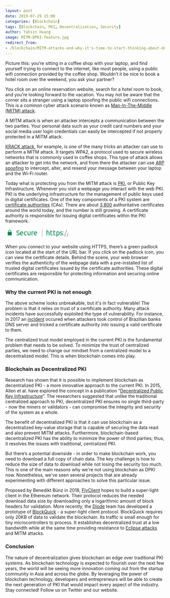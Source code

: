 ```yaml
---
layout: post
date: 2019-07-29 15:00
categories: [Blockchain]
tags: [Blockchain, PKI, Decentralization, Security]
author: Yahsin Huang
image: MITM-DPKI-feature.jpg
redirect_from:
- /blockchain/MITM-attacks-and-why-it's-time-to-start-thinking-about-decentralized-PKI-19210/
---
```


Picture this: you’re sitting in a coffee shop with your laptop, and find yourself trying to connect to the internet, like most people, using a public wifi connection provided by the coffee shop. Wouldn’t it be nice to book a hotel room over the weekend, you ask your partner?

You click on an online reservation website, search for a hotel room to book, and you’re looking forward to the vacation. You may not be aware that the corner sits a stranger using a laptop spoofing the public wifi connections. This is a common cyber attack scenario known as [Man-In-The-Middle (MITM) attack](https://en.wikipedia.org/wiki/Man-in-the-middle_attack).

A MITM attack is when an attacker intercepts a communication between the two parties. Your personal data such as your credit card numbers and your social media user login credentials can easily be intercepted if not properly protected in a MITM attack.

[KRACK attack](https://en.wikipedia.org/wiki/KRACK), for example, is one of the many tricks an attacker can use to perform a MITM attack. It targets WPA2, a protocol used to secure wireless networks that is commonly used in coffee shops. This type of attack allows an attacker to get into the network, and from there the attacker can use [ARP spoofing](https://en.wikipedia.org/wiki/ARP_spoofing) to intercept, alter, and resend your message between your laptop and the Wi-Fi router.

Today what is protecting you from the MITM attack is [PKI](https://en.wikipedia.org/wiki/Public_key_infrastructure), or Public Key Infrastructure. Whenever you visit a webpage you interact with the web PKI. PKI is the underlying infrastructure for the management of public keys used in digital certificates. One of the key components of a PKI system are [certificate authorities](https://en.wikipedia.org/wiki/Certificate_authority) (CAs). There are about [3,800](https://censys.io/certificates?q=validation.nss.valid%253A+true+AND+parsed.extensions.basic_constraints.is_ca%253A+true) authoritative certificates around the world today, and the number is still growing. A certificate authority is responsible for issuing digital certificates within the PKI framework.

![](../assets/img/blog/MITM-DPKI1.png)

When you connect to your website using HTTPS, there’s a green padlock icon located at the start of the URL bar. If you click on the padlock icon, you can view the certificate details. Behind the scene, your web browser verifies the authenticity of the webpage data with a pre-installed list of trusted digital certificates issued by the certificate authorities. These digital certificates are responsible for protecting information and securing online communication.

### Why the current PKI is not enough

The above scheme looks unbreakable, but it's in fact vulnerable! The problem is that it relies on trust of a certificate authority. Many attack incidents have successfully exploited the type of vulnerability. For instance, in 2017 an [incident](https://www.wired.com/2017/04/hackers-hijacked-banks-entire-online-operation/) occured when attackers took control of Brazilian banks DNS server and tricked a certificate authority into issuing a valid certificate to them.

The centralized trust model employed in the current PKI is the fundamental problem that needs to be solved. To minimize the trust of centralized parties, we need to change our mindset from a centralized model to a decentralized model. This is when blockchain comes into play.

### Blockchain as Decentralized PKI

Research has shown that it is possible to implement blockchain as decentralized PKI - a more innovative approach to the current PKI. In 2015, Allen et al. have explored the concept in a publication “[Decentralized Public Key Infrastructure](https://danubetech.com/download/dpki.pdf)”. The researchers suggested that unlike the traditional centralized approach to PKI, decentralized PKI ensures no single third-party - now the miners or validators - can compromise the integrity and security of the system as a whole.

The benefit of decentralized PKI is that it can use blockchain as a decentralized key-value storage that is capable of securing the data read and also prevent MITM attacks. Furthermore, blockchain-based decentralized PKI has the ability to minimize the power of third parties; thus, it resolves the issues with traditional, centralized PKI.

But there’s a potential downside - in order to make blockchain work, you need to download a full copy of chain data. The key challenge is how to reduce the size of data to download while not losing the security too much. This is one of the main reasons why we're not using blockchain as DPKI now. Nonetheless, we've seen several projects that are already experimenting with different approaches to solve this particular issue.

Proposed by Benedikt Bünz in 2018, [FlyClient](https://eprint.iacr.org/2019/226.pdf) hopes to build a super-light client in the Ethereum network. Their protocol reduces the needed download data size by downloading only a logarithmic amount of block headers for validation. More recently, the [Diode](https://diode.io) team has developed a prototype of [BlockQuick](/burning-platform-pki/blockquick-super-light-blockchain-client-for-trustless-time-19144/) - a super-light client protocol. BlockQuick requires only 20KB of data to validate the blockchain. Its traffic is small enough for tiny microcontrollers to process. It establishes decentralized trust at a low bandwidth while at the same time providing resistance to [Eclipse attacks](/blockchain/how-blockquick-super-light-client-protocol-can-help-mitigate-eclipse-attacks-19161/) and MITM attacks.

### Conclusion

The nature of decentralization gives blockchain an edge over traditional PKI systems. As blockchain technology is expected to flourish over the next few years, the world will be seeing more innovation coming out from the startup community in Asia and across the globe. By leveraging the power of blockchain technology, developers and entrepreneurs will be able to create the next generation of PKI that would impact every aspect of the industry. Stay connected! Follow us on Twitter and our website.
